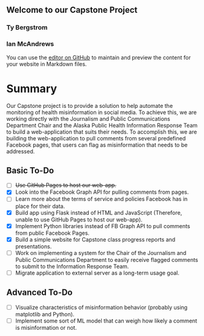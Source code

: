 ## Welcome to our Capstone Project
### Ty Bergstrom
### Ian McAndrews

You can use the [editor on GitHub](https://github.com/cimcandrews/CapstoneOverview/edit/gh-pages/index.md) to maintain and preview the content for your website in Markdown files.

# Summary
  Our Capstone project is to provide a solution to help automate the monitoring of health misinformation in social media. To achieve this, we are working directly with the Journalism and Public Communications Department Chair and the Alaska Public Health Information Response Team to build a web-application that suits their needs.
  To accomplish this, we are building the web-application to pull comments from several predefined Facebook pages, that users can flag as misinformation that needs to be addressed.
  
## Basic To-Do
  
  - [ ] ~~Use GitHub Pages to host our web-app.~~
  - [x] Look into the Facebook Graph API for pulling comments from pages.
  - [ ] Learn more about the terms of service and policies Facebook has in place for their data.
  - [x] Build app using Flask instead of HTML and JavaScript (Therefore, unable to use GitHub Pages to host our web-app).
  - [x] Implement Python libraries instead of FB Graph API to pull comments from public Facebook Pages.
  - [x] Build a simple website for Capstone class progress reports and presentations.
  - [ ] Work on implementing a system for the Chair of the Journalism and Public Communications Department to easily receive flagged comments to submit to the Information Response Team.
  - [ ] Migrate application to external server as a long-term usage goal.
  
## Advanced To-Do
  - [ ] Visualize characteristics of misinformation behavior (probably using matplotlib and Python).
  - [ ] Implement some sort of ML model that can weigh how likely a comment is misinformation or not.
